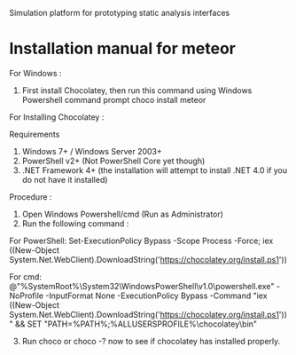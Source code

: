 Simulation platform for prototyping static analysis interfaces

# Installation manual for meteor 

For Windows : 

1. First install Chocolatey, then run this command using Windows Powershell command prompt 
choco install meteor

For Installing Chocolatey :

Requirements

1. Windows 7+ / Windows Server 2003+
2. PowerShell v2+ (Not PowerShell Core yet though)
3. .NET Framework 4+ (the installation will attempt to install .NET 4.0 if you do not have it installed)

Procedure : 

1. Open Windows Powershell/cmd (Run as Administrator)
2. Run the following command :

For PowerShell:
Set-ExecutionPolicy Bypass -Scope Process -Force; iex ((New-Object System.Net.WebClient).DownloadString('https://chocolatey.org/install.ps1'))

For cmd:
@"%SystemRoot%\System32\WindowsPowerShell\v1.0\powershell.exe" -NoProfile -InputFormat None -ExecutionPolicy Bypass -Command "iex ((New-Object System.Net.WebClient).DownloadString('https://chocolatey.org/install.ps1'))" && SET "PATH=%PATH%;%ALLUSERSPROFILE%\chocolatey\bin"

3. Run choco or choco -? now to see if chocolatey has installed properly.
